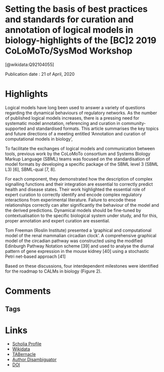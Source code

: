 
Setting the basis of best practices and standards for curation and annotation of logical models in biology-highlights of the [BC]2 2019 CoLoMoTo/SysMod Workshop
================================================================================================================================================================
  
  [@wikidata:Q92104055]  
  
Publication date : 21 of April, 2020  

# Highlights


 Logical models have long been used to answer a variety of questions regarding the dynamical behaviours of regulatory networks. As the number of published logical models increases, there is a pressing need for systematic model annotation, referencing and curation in community-supported and standardised formats. This article summarises the key topics and future directions of a meeting entitled ‘Annotation and curation of computational models in biology’,

 To facilitate the exchanges of logical models and communication between tools, previous work by the CoLoMoTo consortium and Systems Biology Markup Language (SBML) teams was focused on the standardisation of model formats by developing a specific package of the SBML level 3 (SBML L3) [6], SBML-qual [7, 8].

 For each component, they demonstrated how the description of complex signalling functions and their integration are essential to correctly predict health and disease states. Their work highlighted the essential role of expert curation to correctly identify and encode complex regulatory interactions from experimental literature. Failure to encode these relationships correctly can alter significantly the behaviour of the model and the derived predictions. Dynamical models should be fine-tuned by contextualisation to the specific biological system under study, and for this, proper annotation and expert curation are essential.

 Tom Freeman (Roslin Institute) presented a ‘graphical and computational model of the renal mammalian circadian clock’. A comprehensive graphical model of the circadian pathway was constructed using the modified Edinburgh Pathway Notation scheme [39] and used to analyse the diurnal pattern of gene expression in the mouse kidney [40] using a stochastic Petri net-based approach [41]

 Based on these discussions, four interdependent milestones were identified for the roadmap to CALMs in biology (Figure 2).

 


# Comments

## Tags

# Links
  
 * [Scholia Profile](https://scholia.toolforge.org/work/Q92104055)  
 * [Wikidata](https://www.wikidata.org/wiki/Q92104055)  
 * [TABernacle](https://tabernacle.toolforge.org/?#/tab/manual/Q92104055/P921%3BP4510)  
 * [Author Disambiguator](https://author-disambiguator.toolforge.org/work_item_oauth.php?id=Q92104055&batch_id=&match=1&author_list_id=&doit=Get+author+links+for+work)  
 * [DOI](https://doi.org/10.1093/BIB/BBAA046)  

